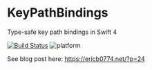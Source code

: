 # KeyPathBindings
Type-safe key path bindings in Swift 4

[![Build Status](https://travis-ci.org/ericb0774/KeyPathBindings.svg?branch=master)](https://travis-ci.org/ericb0774/KeyPathBindings) ![platform](https://img.shields.io/badge/platforms-iOS.svg)

See blog post here: https://ericb0774.net/?p=24

